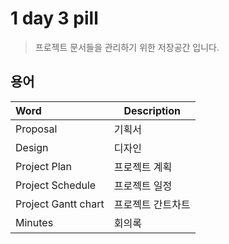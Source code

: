 # 1 day 3 pill

> 프로젝트 문서들을 관리하기 위한 저장공간 입니다.

## 용어

|Word|Description|
|:---|---|
|Proposal|기획서|
|Design|디자인|
|Project Plan|프로젝트 계획|
|Project Schedule|프로젝트 일정|
|Project Gantt chart|프로젝트 간트차트|
|Minutes|회의록|
